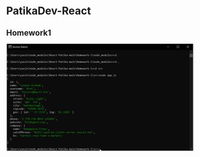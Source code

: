 # PatikaDev-React

## Homework1
![](https://github.com/yasemingurbuz/PatikaDev-React/blob/main/react1.png)
